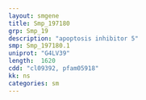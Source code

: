 ```yaml
---
layout: smgene
title: Smp_197180
grp: Smp_19
description: "apoptosis inhibitor 5"
smp: Smp_197180.1
uniprot: "G4LV39"
length:  1620
cdd: "cl09392, pfam05918"
kk: ns
categories: sm
---
```

